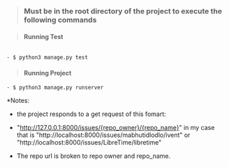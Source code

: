 > ### **Must be in the root directory of the project to execute the following commands**

> #### **Running Test**

```

- $ python3 manage.py test

```


> #### **Running Project**
```
- $ python3 manage.py runserver

```

*Notes:

- the project responds to a get request of this fomart:

- "http://127.0.0.1:8000/issues/{repo_owner}/{repo_name}"  in my case that is "http://localhost:8000/issues/mabhutidlodlo/ivent" or "http://localhost:8000/issues/LibreTime/libretime"

- The repo url is broken to repo owner and repo_name.